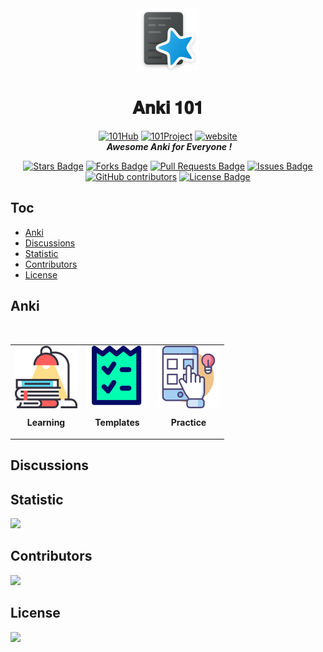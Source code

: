 
<div align="center">
<img src="./assets/anki.webp" alt="anki" width='100' height='100' >
<h1 align="center">𝐀𝐧𝐤𝐢 𝟏𝟎𝟏</h1>
<a href=""><img src="https://img.shields.io/badge/Organization-101Hub-blue?style=flat-square&logo=github" alt="101Hub"/></a>
<a href=""><img src="https://img.shields.io/badge/Project-101-blue?style=flat-square&logo=github" alt="101Project"/></a>
<a href=""><img src="https://img.shields.io/static/v1?label=&labelColor=505050&message=website&color=%230076D6&style=flat-square&logo=google-chrome&logoColor=%230076D6" alt="website"/></a>
<br>
<img src='' alt='' width='' height=''>
<i><b>Awesome Anki for Everyone !</b></i>

<a href="https://github.com/thu-zhanghl/anki101/stargazers"><img src="https://img.shields.io/github/stars/thu-zhanghl/Anki101" alt="Stars Badge"/></a>
<a href="https://github.com/thu-zhanghl/anki101/network/members"><img src="https://img.shields.io/github/forks/thu-zhanghl/anki101" alt="Forks Badge"/></a>
<a href="https://github.com/thu-zhanghl/anki101/pulls"><img src="https://img.shields.io/github/issues-pr/thu-zhanghl/anki101" alt="Pull Requests Badge"/></a>
<a href="https://github.com/thu-zhanghl/anki101/issues"><img src="https://img.shields.io/github/issues/thu-zhanghl/anki101?color=red" alt="Issues Badge"/></a>
<a href="https://github.com/thu-zhanghl/anki101/graphs/contributors"><img alt="GitHub contributors" src="https://img.shields.io/github/contributors/thu-zhanghl/anki101?color=2b9348"></a>
<a href="https://github.com/abhisheknaiidu/awesome-github-profile-anki101/blob/master/LICENSE"><img src="https://img.shields.io/github/license/thu-zhanghl/Anki101?color=2b9348" alt="License Badge"/></a>
</div>

## Toc
- [Anki](#anki)
- [Discussions](#discussions)
- [Statistic](#statistic)
- [Contributors](#contributors)
- [License](#license)

## Anki

<br>
<div align='center'>
<table border="0" align='center'>
<tr>

<td><a href=''><img src='assets/learning.svg' align='center' alt='Learning' width='100' height='100' /></a><p align='center'><b>Learning</b></p></td>
<td><a href=''><img src='assets/templates.svg' align='center' alt='Templates'  width='100' height='100' /></a><p align='center'><b>Templates</b></p></td>
<td><a href=''><img src='assets/practice.svg' align='center' alt='Practice' width='100' height='100' /></a><p align='center'><b>Practice</b></p></td>
</table>
</div>

## Discussions 
## Statistic

![](https://profile-counter.glitch.me/thu-zhanghl-Anki101/count.svg)

## Contributors

<a href="https://github.com/thu-zhanghl/anki101/graphs/contributors">
  <img src="https://contrib.rocks/image?repo=thu-zhanghl/anki101" />
</a>

## License

[![](https://licensebuttons.net/l/by-nc-nd/3.0/88x31.png)](https://creativecommons.org/licenses/by-nc-nd/4.0/legalcode)
